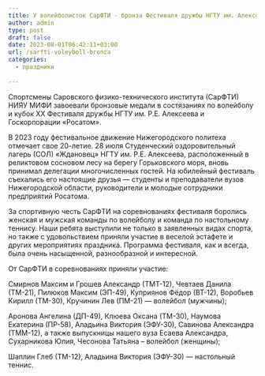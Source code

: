 ```yaml
---
title: У волейболисток СарФТИ - бронза Фестиваля дружбы НГТУ им. Алексеева и ГК «Росатом» 
author: admin
type: post
draft: false
date: 2023-08-01T06:42:11+03:00
url: /sarfti-voleyboll-bronza
categories:
  - праздники
  
---
```


Спортсмены Саровского физико-технического института (СарФТИ) НИЯУ МИФИ завоевали бронзовые медали в состязаниях по волейболу и кубок ХХ Фестиваля дружбы НГТУ им. Р.Е. Алексеева и Госкорпорации «Росатом».

В 2023 году фестивальное движение Нижегородского политеха отмечает свое 20-летие. 28 июля Студенческий оздоровительный лагерь (СОЛ) «Ждановец» НГТУ им. Р.Е. Алексеева, расположенный в реликтовом сосновом лесу на берегу Горьковского моря, вновь принимал делегации многочисленных гостей. На юбилейный фестиваль съехались его настоящие друзья — студенты и преподаватели вузов Нижегородской области, руководители и молодые сотрудники предприятий Росатома.

За спортивную честь СарФТИ на соревнованиях фестиваля боролись женская и мужская команды по волейболу и команда по настольному теннису. Наши ребята выступили не только в заявленных видах спорта, но также с удовольствием приняли участие в веселой эстафете и других мероприятиях праздника. Программа фестиваля, как и всегда, была очень насыщенной, разнообразной и интересной.

От СарФТИ в соревнованиях приняли участие:

Смирнов Максим и Грошев Александр (ТМТ-12), Чевтаев Данила (ТМ-21), Пилюков Максим (ЭП-49), Куприянов Фёдор (ВТ-12), Воробьев Кирилл (ТМ-30), Кручинин Лев (ПМ-21) — волейбол (мужчины);

Аронова Ангелина (ДП-49), Клюева Оксана (ТМ-30), Наумова Екатерина (ПР-58), Аладьина Виктория (ЭФУ-30), Савинова Александра (ТММ-12), а также выпускницы нашего вуза Есаева Александра, Сухарникова Юлия, Чесонова Татьяна – волейбол (женщины);

Шаплин Глеб (ТМ-12), Аладьина Виктория (ЭФУ-30) — настольный теннис.